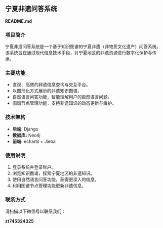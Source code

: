 ## 宁夏非遗问答系统

**README.md**

### 项目简介

宁夏非遗问答系统是一个基于知识图谱的宁夏非遗（非物质文化遗产）问答系统。该系统旨在通过现代信息技术手段，对宁夏地区的非遗资源进行数字化保护与传承。

### 主要功能

* 直观、高效的非遗信息查询与交互平台。
* 以图形化方式展示的非遗知识图谱。
* 自然语言问答功能，智能理解用户的自然语言问题。
* 图谱节点管理功能，支持非遗知识的动态更新与维护。


### 技术架构

- **后端:** Django
- **数据库:** Neo4j
- **前端:** echarts + Jieba


### 使用说明

1. 登录系统并登录账户。
2. 浏览知识图谱，探索宁夏地区的非遗知识。
3. 使用自然语言问答功能，获得更深入的信息。
4. 利用图谱节点管理功能更新非遗信息。


### 联系方式

请扫描以下微信号以联系我们：

**zt745324325**